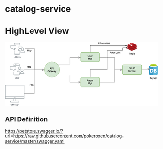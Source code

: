 # catalog-service
# HighLevel View
![](https://github.com/pokeropen/catalog-service/blob/master/images/Catalog-Service.png)

## API Definition
https://petstore.swagger.io/?url=https://raw.githubusercontent.com/pokeropen/catalog-service/master/swagger.yaml
